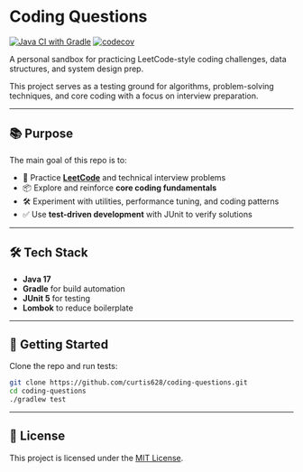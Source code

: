 # Coding Questions

[![Java CI with Gradle](https://github.com/curtis628/coding-questions/actions/workflows/gradle.yml/badge.svg)](https://github.com/curtis628/javasandbox/actions/workflows/gradle.yml)
[![codecov](https://codecov.io/github/curtis628/coding-questions/graph/badge.svg?token=O9JE4JTFPT)](https://codecov.io/github/curtis628/coding-questions)

A personal sandbox for practicing LeetCode-style coding challenges, data structures, and system design prep.

This project serves as a testing ground for algorithms, problem-solving techniques, and core coding with a focus on interview preparation.

---

## 📚 Purpose

The main goal of this repo is to:

- 🧠 Practice **[LeetCode](https://leetcode.com/problemset/)** and technical interview problems
- 📦 Explore and reinforce **core coding fundamentals**
- 🛠️ Experiment with utilities, performance tuning, and coding patterns
- ✅ Use **test-driven development** with JUnit to verify solutions

---

## 🛠️ Tech Stack

- **Java 17**
- **Gradle** for build automation
- **JUnit 5** for testing
- **Lombok** to reduce boilerplate

---

## 🚀 Getting Started

Clone the repo and run tests:

```bash
git clone https://github.com/curtis628/coding-questions.git
cd coding-questions
./gradlew test
```

---

## 📝 License
This project is licensed under the [MIT License](LICENSE).
